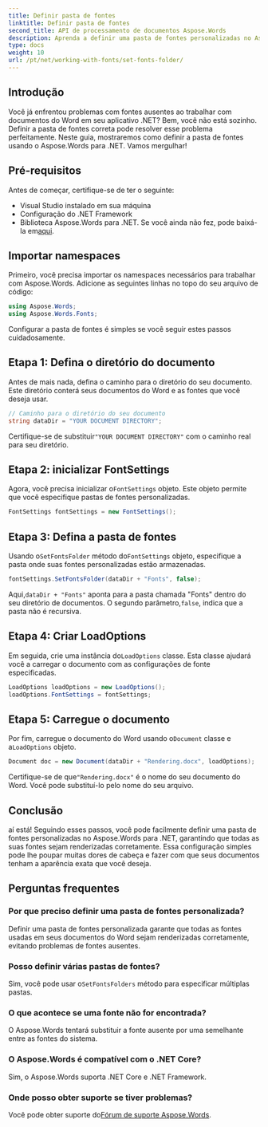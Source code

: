 ```yaml
---
title: Definir pasta de fontes
linktitle: Definir pasta de fontes
second_title: API de processamento de documentos Aspose.Words
description: Aprenda a definir uma pasta de fontes personalizadas no Aspose.Words para .NET para garantir que seus documentos do Word sejam renderizados corretamente, sem fontes ausentes.
type: docs
weight: 10
url: /pt/net/working-with-fonts/set-fonts-folder/
---
```

## Introdução

Você já enfrentou problemas com fontes ausentes ao trabalhar com documentos do Word em seu aplicativo .NET? Bem, você não está sozinho. Definir a pasta de fontes correta pode resolver esse problema perfeitamente. Neste guia, mostraremos como definir a pasta de fontes usando o Aspose.Words para .NET. Vamos mergulhar!

## Pré-requisitos

Antes de começar, certifique-se de ter o seguinte:

- Visual Studio instalado em sua máquina
- Configuração do .NET Framework
-  Biblioteca Aspose.Words para .NET. Se você ainda não fez, pode baixá-la em[aqui](https://releases.aspose.com/words/net/).

## Importar namespaces

Primeiro, você precisa importar os namespaces necessários para trabalhar com Aspose.Words. Adicione as seguintes linhas no topo do seu arquivo de código:

```csharp
using Aspose.Words;
using Aspose.Words.Fonts;
```

Configurar a pasta de fontes é simples se você seguir estes passos cuidadosamente.

## Etapa 1: Defina o diretório do documento

Antes de mais nada, defina o caminho para o diretório do seu documento. Este diretório conterá seus documentos do Word e as fontes que você deseja usar.

```csharp
// Caminho para o diretório do seu documento
string dataDir = "YOUR DOCUMENT DIRECTORY";
```

 Certifique-se de substituir`"YOUR DOCUMENT DIRECTORY"` com o caminho real para seu diretório.

## Etapa 2: inicializar FontSettings

 Agora, você precisa inicializar o`FontSettings` objeto. Este objeto permite que você especifique pastas de fontes personalizadas.

```csharp
FontSettings fontSettings = new FontSettings();
```

## Etapa 3: Defina a pasta de fontes

 Usando o`SetFontsFolder` método do`FontSettings` objeto, especifique a pasta onde suas fontes personalizadas estão armazenadas.

```csharp
fontSettings.SetFontsFolder(dataDir + "Fonts", false);
```

 Aqui,`dataDir + "Fonts"` aponta para a pasta chamada "Fonts" dentro do seu diretório de documentos. O segundo parâmetro,`false`, indica que a pasta não é recursiva.

## Etapa 4: Criar LoadOptions

 Em seguida, crie uma instância do`LoadOptions` classe. Esta classe ajudará você a carregar o documento com as configurações de fonte especificadas.

```csharp
LoadOptions loadOptions = new LoadOptions();
loadOptions.FontSettings = fontSettings;
```

## Etapa 5: Carregue o documento

 Por fim, carregue o documento do Word usando o`Document` classe e a`LoadOptions` objeto.

```csharp
Document doc = new Document(dataDir + "Rendering.docx", loadOptions);
```

 Certifique-se de que`"Rendering.docx"` é o nome do seu documento do Word. Você pode substituí-lo pelo nome do seu arquivo.

## Conclusão

aí está! Seguindo esses passos, você pode facilmente definir uma pasta de fontes personalizadas no Aspose.Words para .NET, garantindo que todas as suas fontes sejam renderizadas corretamente. Essa configuração simples pode lhe poupar muitas dores de cabeça e fazer com que seus documentos tenham a aparência exata que você deseja.

## Perguntas frequentes

### Por que preciso definir uma pasta de fontes personalizada?
Definir uma pasta de fontes personalizada garante que todas as fontes usadas em seus documentos do Word sejam renderizadas corretamente, evitando problemas de fontes ausentes.

### Posso definir várias pastas de fontes?
 Sim, você pode usar o`SetFontsFolders` método para especificar múltiplas pastas.

### O que acontece se uma fonte não for encontrada?
O Aspose.Words tentará substituir a fonte ausente por uma semelhante entre as fontes do sistema.

### O Aspose.Words é compatível com o .NET Core?
Sim, o Aspose.Words suporta .NET Core e .NET Framework.

### Onde posso obter suporte se tiver problemas?
 Você pode obter suporte do[Fórum de suporte Aspose.Words](https://forum.aspose.com/c/words/8).